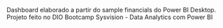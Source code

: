 Dashboard elaborado a partir do sample financials do Power BI Desktop. Projeto feito no DIO Bootcamp Sysvision - Data Analytics com Power BI
